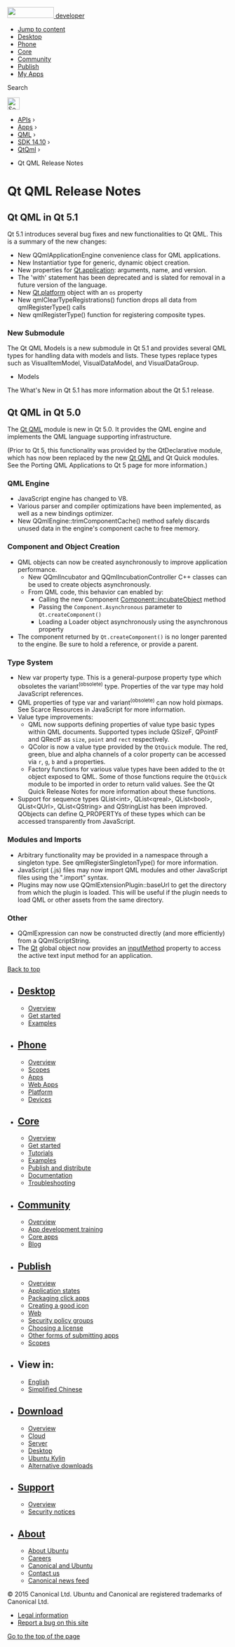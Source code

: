 <a href="https://developer.ubuntu.com/" class="logo-ubuntu"><img src="https://developer.ubuntu.com/assets/sites/ubuntu/latest/u/img/logos/logo-ubuntu-orange.svg" width="106" height="25" /> <span>developer</span></a>

-   [Jump to content](index.html#main-content)
-   [Desktop](https://developer.ubuntu.com/en/desktop/)
-   [Phone](https://developer.ubuntu.com/en/phone/)
-   [Core](https://developer.ubuntu.com/core)
-   [Community](https://developer.ubuntu.com/en/community/)
-   [Publish](https://developer.ubuntu.com/en/publish/)
-   [My Apps](https://myapps.developer.ubuntu.com/)

Search

<img src="https://developer.ubuntu.com/assets/sites/ubuntu/latest/u/img/search-white.svg" alt="Search" height="28" />

-   [APIs](../../../../index.html) ›
-   [Apps](../../../index.html) ›
-   [QML](../../index.html) ›
-   <a href="../index.html" class="sub-nav-item">SDK 14.10</a> ›
-   <a href="../QtQml/index.html" class="sub-nav-item">QtQml</a> ›

<!-- -->

-   Qt QML Release Notes

Qt QML Release Notes
====================

<span class="subtitle"></span>
<span id="details"></span> <span id="qt-qml-in-qt-5-1"></span>
Qt QML in Qt 5.1
----------------

Qt 5.1 introduces several bug fixes and new functionalities to Qt QML. This is a summary of the new changes:

-   New QQmlApplicationEngine convenience class for QML applications.
-   New Instantiatior type for generic, dynamic object creation.
-   New properties for [Qt.application](../QtQml.Qt/index.html#application-prop): arguments, name, and version.
-   The 'with' statement has been deprecated and is slated for removal in a future version of the language.
-   New [Qt.platform](../QtQml.Qt/index.html#platform-prop) object with an `os` property
-   New qmlClearTypeRegistrations() function drops all data from qmlRegisterType() calls
-   New qmlRegisterType() function for registering composite types.

<span id="new-submodule"></span>
### New Submodule

The Qt QML Models is a new submodule in Qt 5.1 and provides several QML types for handling data with models and lists. These types replace types such as VisualItemModel, VisualDataModel, and VisualDataGroup.

-   Models

The What's New in Qt 5.1 has more information about the Qt 5.1 release.

<span id="qt-qml-in-qt-5-0"></span>
Qt QML in Qt 5.0
----------------

The [Qt QML](../QtQml.qtqml-index/index.html) module is new in Qt 5.0. It provides the QML engine and implements the QML language supporting infrastructure.

(Prior to Qt 5, this functionality was provided by the QtDeclarative module, which has now been replaced by the new [Qt QML](../QtQml.qtqml-index/index.html) and Qt Quick modules. See the Porting QML Applications to Qt 5 page for more information.)

<span id="qml-engine"></span>
### QML Engine

-   JavaScript engine has changed to V8.
-   Various parser and compiler optimizations have been implemented, as well as a new bindings optimizer.
-   New QQmlEngine::trimComponentCache() method safely discards unused data in the engine's component cache to free memory.

<span id="component-and-object-creation"></span>
### Component and Object Creation

-   QML objects can now be created asynchronously to improve application performance.
    -   New QQmlIncubator and QQmlIncubationController C++ classes can be used to create objects asynchronously.
    -   From QML code, this behavior can enabled by:
        -   Calling the new Component [Component::incubateObject](../QtQml.Component/index.html#incubateObject-method) method
        -   Passing the `Component.Asynchronous` parameter to `Qt.createComponent()`
        -   Loading a Loader object asynchronously using the asynchronous property
-   The component returned by `Qt.createComponent()` is no longer parented to the engine. Be sure to hold a reference, or provide a parent.

<span id="type-system"></span>
### Type System

-   New var property type. This is a general-purpose property type which obsoletes the variant<sup>(obsolete)</sup> type. Properties of the var type may hold JavaScript references.
-   QML properties of type var and variant<sup>(obsolete)</sup> can now hold pixmaps. See Scarce Resources in JavaScript for more information.
-   Value type improvements:
    -   QML now supports defining properties of value type basic types within QML documents. Supported types include QSizeF, QPointF and QRectF as `size`, `point` and `rect` respectively.
    -   QColor is now a value type provided by the `QtQuick` module. The red, green, blue and alpha channels of a color property can be accessed via `r`, `g`, `b` and `a` properties.
    -   Factory functions for various value types have been added to the `Qt` object exposed to QML. Some of those functions require the `QtQuick` module to be imported in order to return valid values. See the Qt Quick Release Notes for more information about these functions.
-   Support for sequence types QList&lt;int&gt;, QList&lt;qreal&gt;, QList&lt;bool&gt;, QList&lt;QUrl&gt;, QList&lt;QString&gt; and QStringList has been improved. QObjects can define Q\_PROPERTYs of these types which can be accessed transparently from JavaScript.

<span id="modules-and-imports"></span>
### Modules and Imports

-   Arbitrary functionality may be provided in a namespace through a singleton type. See qmlRegisterSingletonType() for more information.
-   JavaScript (.js) files may now import QML modules and other JavaScript files using the ".import" syntax.
-   Plugins may now use QQmlExtensionPlugin::baseUrl to get the directory from which the plugin is loaded. This will be useful if the plugin needs to load QML or other assets from the same directory.

<span id="other"></span>
### Other

-   QQmlExpression can now be constructed directly (and more efficiently) from a QQmlScriptString.
-   The [Qt](../QtQml.Qt/index.html) global object now provides an [inputMethod](../QtQml.Qt/index.html#inputMethod-prop) property to access the active text input method for an application.

[Back to top](index.html#)

-   [Desktop](https://developer.ubuntu.com/en/desktop/)
    ---------------------------------------------------

    -   [Overview](https://developer.ubuntu.com/en/desktop/)
    -   [Get started](http://snapcraft.io/?utm_source=developer.ubuntu.com&utm_medium=devportal&utm_term=snaps%20snapcraft%20desktop&utm_content=menu&utm_campaign=duc_snappers)
    -   [Examples](https://github.com/ubuntu/snappy-playpen)

-   [Phone](https://developer.ubuntu.com/en/phone/)
    -----------------------------------------------

    -   [Overview](https://developer.ubuntu.com/en/phone/)
    -   [Scopes](https://developer.ubuntu.com/en/phone/scopes/)
    -   [Apps](https://developer.ubuntu.com/en/phone/apps/)
    -   [Web Apps](https://developer.ubuntu.com/en/phone/web/)
    -   [Platform](https://developer.ubuntu.com/en/phone/platform/)
    -   [Devices](https://developer.ubuntu.com/en/phone/devices/)

-   [Core](https://developer.ubuntu.com/core)
    -----------------------------------------

    -   [Overview](https://developer.ubuntu.com/core)
    -   [Get started](https://developer.ubuntu.com/core/get-started)
    -   [Tutorials](https://developer.ubuntu.com/core/tutorials)
    -   [Examples](https://developer.ubuntu.com/core/examples)
    -   [Publish and distribute](https://developer.ubuntu.com/core/publish-and-distribute)
    -   [Documentation](https://developer.ubuntu.com/core/documentation)
    -   [Troubleshooting](https://developer.ubuntu.com/core/troubleshooting)

-   [Community](https://developer.ubuntu.com/en/community/)
    -------------------------------------------------------

    -   [Overview](https://developer.ubuntu.com/en/community/)
    -   [App development training](https://developer.ubuntu.com/en/community/training/)
    -   [Core apps](https://developer.ubuntu.com/en/community/core-apps/)
    -   [Blog](https://developer.ubuntu.com/en/community/blog/)

-   [Publish](https://developer.ubuntu.com/en/publish/)
    ---------------------------------------------------

    -   [Overview](https://developer.ubuntu.com/en/publish/)
    -   [Application states](https://developer.ubuntu.com/en/publish/application-states/)
    -   [Packaging click apps](https://developer.ubuntu.com/en/publish/packaging-click-apps/)
    -   [Creating a good icon](https://developer.ubuntu.com/en/publish/creating-a-good-icon/)
    -   [Web](https://developer.ubuntu.com/en/publish/web/)
    -   [Security policy groups](https://developer.ubuntu.com/en/publish/security-policy-groups/)
    -   [Choosing a license](https://developer.ubuntu.com/en/publish/choosing-a-license/)
    -   [Other forms of submitting apps](https://developer.ubuntu.com/en/publish/other-forms-of-submitting-apps/)
    -   [Scopes](https://developer.ubuntu.com/en/publish/scopes/)

-   View in:
    --------

    -   [English](index.html "Change to language: English")
    -   [Simplified Chinese](index.html "Change to language: Simplified Chinese")

-   [Download](http://ubuntu.com/download/)
    ---------------------------------------

    -   [Overview](http://ubuntu.com/download)
    -   [Cloud](http://ubuntu.com/download/cloud)
    -   [Server](http://ubuntu.com/download/server)
    -   [Desktop](http://ubuntu.com/download/desktop)
    -   [Ubuntu Kylin](http://ubuntu.com/download/ubuntu-kylin)
    -   [Alternative downloads](http://ubuntu.com/download/alternative-downloads)

-   [Support](http://ubuntu.com/support/)
    -------------------------------------

    -   [Overview](http://ubuntu.com/support)
    -   [Security notices](http://www.ubuntu.com/usn/)

-   [About](http://ubuntu.com/about/)
    ---------------------------------

    -   [About Ubuntu](http://ubuntu.com/about/about-ubuntu)
    -   [Careers](http://www.canonical.com/careers)
    -   [Canonical and Ubuntu](http://ubuntu.com/about/canonical-and-ubuntu)
    -   [Contact us](http://ubuntu.com/about/contact-us)
    -   [Canonical news feed](http://insights.ubuntu.com/feed/)

© 2015 Canonical Ltd. Ubuntu and Canonical are registered trademarks of Canonical Ltd.

-   [Legal information](http://www.ubuntu.com/legal)
-   [Report a bug on this site](https://bugs.launchpad.net/developer-ubuntu-com/)

<span class="accessibility-aid">[Go to the top of the page](index.html#)</span>
